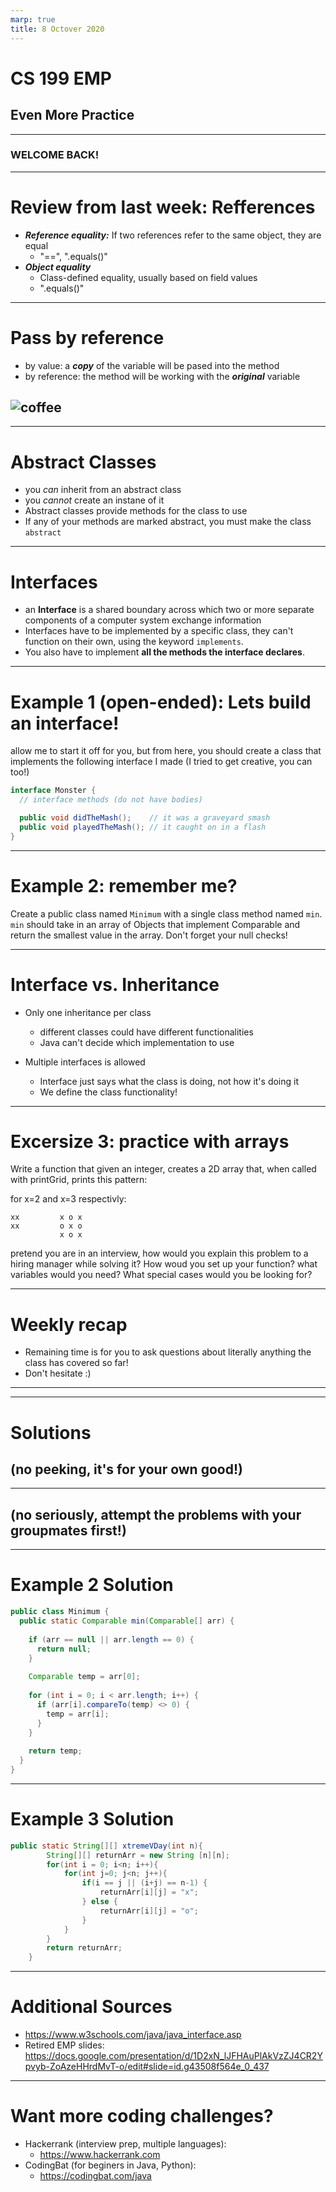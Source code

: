 ```yaml
---
marp: true
title: 8 Octover 2020
---
```


# <!-- fit --> CS 199 EMP

## <!-- fit --> Even More Practice

---
### <!-- fit --> WELCOME BACK!

---

# Review from last week: Refferences

* ***Reference equality:*** If two references refer to the same object, they are equal
  * "==", ".equals()"
* ***Object equality***
  * Class-defined equality, usually based on field values
  * ".equals()"


---
# Pass by reference
* by value: a ***copy*** of the variable will be pased into the method
* by reference: the method will be working with the ***original*** variable

![coffee](pics/pass_by_refference.gif)
---


---
# Abstract Classes
* you *can* inherit from an abstract class
* you *cannot* create an instane of it
* Abstract classes provide methods for the class to use
* If any of your methods are marked abstract, you must make the class ```abstract```

---
# Interfaces
* an **Interface** is a shared boundary across which two or more separate components of a computer system exchange information
* Interfaces have to be implemented by a specific class, they can't function on their own, using the keyword ```implements```.
* You also have to implement **all the methods the interface declares**.

---
# Example 1 (open-ended): Lets build an interface!
allow me to start it off for you, but from here, you should create a class that implements the following interface I made (I tried to get creative, you can too!)

```Java
interface Monster {
  // interface methods (do not have bodies)

  public void didTheMash();    // it was a graveyard smash
  public void playedTheMash(); // it caught on in a flash
}
```
---
# Example 2: remember me?
Create a public class named ```Minimum``` with a single class method named ```min```. ```min``` should take in an array of Objects that implement Comparable and return the smallest value in the array. Don't forget your null checks!

---
# Interface vs. Inheritance
* Only one inheritance per class
  * different classes could have different functionalities
  * Java can't decide which implementation to use

* Multiple interfaces is allowed
  * Interface just says what the class is doing, not how it's doing it
  * We define the class functionality!

---
# Excersize 3: practice with arrays
Write a function that given an integer, creates a 2D array that, when called with printGrid, prints this pattern:

for x=2 and x=3 respectivly:
```
xx         x o x
xx         o x o
           x o x
```
pretend you are in an interview, how would you explain this problem to a hiring manager while solving it? How woud you set up your function? what variables would you need? What special cases would you be looking for?


---
# Weekly recap
* Remaining time is for you to ask questions about literally anything the class has covered so far!
* Don't hesitate :)
---

---
#  <!-- fit --> Solutions 
## <!-- fit --> (no peeking, it's for your own good!)
---
## <!-- fit --> (no seriously, attempt the problems with your groupmates first!)

---
# Example 2 Solution

```Java
public class Minimum {
  public static Comparable min(Comparable[] arr) {
    
    if (arr == null || arr.length == 0) {
      return null;
    }
    
    Comparable temp = arr[0];
    
    for (int i = 0; i < arr.length; i++) {
      if (arr[i].compareTo(temp) <> 0) {
        temp = arr[i];
      }
    }
    
    return temp;
  }
}
```
---
# Example 3 Solution
```Java
public static String[][] xtremeVDay(int n){
        String[][] returnArr = new String [n][n];
        for(int i = 0; i<n; i++){
            for(int j=0; j<n; j++){
                if(i == j || (i+j) == n-1) {
                    returnArr[i][j] = "x";
                } else {
                    returnArr[i][j] = "o";
                }
            }
        }
        return returnArr;
    }
```
---
# Additional Sources
* https://www.w3schools.com/java/java_interface.asp
* Retired EMP slides: https://docs.google.com/presentation/d/1D2xN_lJFHAuPlAkVzZJ4CR2Ypvyb-ZoAzeHHrdMvT-o/edit#slide=id.g43508f564e_0_437

---
# Want more coding challenges?
* Hackerrank (interview prep, multiple languages):
  *   https://www.hackerrank.com
* CodingBat (for beginers in Java, Python): 
  * https://codingbat.com/java
